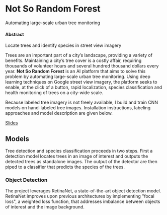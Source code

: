 # Not So Random Forest

Automating large-scale urban tree monitoring

#### Abstract

Locate trees and identify species in street view imagery 

Trees are an important part of a city’s landscape, providing a variety of benefits. Maintaining a city’s tree cover is a costly affair, requiring thousands of volunteer hours and several hundred thousand dollars every year. **Not So Random Forest** is an AI platform that aims to solve this problem by automating large-scale urban tree monitoring. Using deep learning techniques on Google street view imagery, the platform seeks to enable, at the click of a button, rapid localization, species classification and health monitoring of trees on a city-wide scale. 

Because labeled tree imagery is not freely available, I build and train CNN models on hand-labeled tree images. Installation instructions, labeling approaches and model description are given below.

[Slides](http://bit.ly/notsorandomforest)


## Models

Tree detection and species classification proceeds in two steps. First a detection model locates trees in an image of interest and outputs the detected trees as standalone images. The output of the detector are then piped to a classifier that predicts the species of the trees. 

### Object Detection

The project leverages RetinaNet, a state-of-the-art object detection model. RetinaNet improves upon previous architectures by implementing "focal loss", a weighted loss function, that addresses imbalance between objects of interest and the image background.
